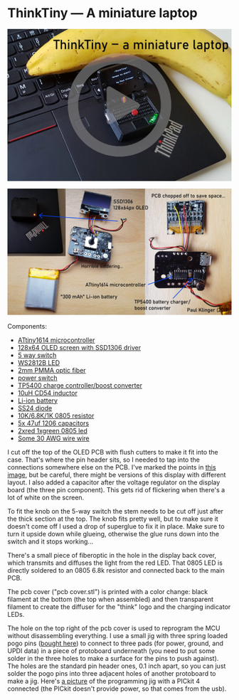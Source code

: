 # ThinkTiny — A miniature laptop


[![](../thinktiny_video_link_image.jpg)](https://youtu.be/rgKiFqHrE0A "Project video")

![internals](internals.jpg)

Components:
- [ATtiny1614 microcontroller](https://octopart.com/attiny1614-ssfr-microchip-82181131)
- [128x64 OLED screen with SSD1306 driver](https://www.aliexpress.com/item/Free-Shipping-White-Blue-Whiteand-Blue-color-0-96-inch-128X64-OLED-Display-Module-For-arduino/32713614136.html)
- [5 way switch](https://www.aliexpress.com/item/32807613480.html)
- [WS2812B LED](https://www.aliexpress.com/item/100pcs-DC5V-WS2812B-4Pins-5050-SMD-with-Built-in-WS2811-IC-Individually-Addressable-Digital-RGB-LED/32542036874.html)
- [2mm PMMA optic fiber](https://www.aliexpress.com/item/5mX-Transparent-side-glow-plastic-PMMA-fiber-optic-cable-solid-core-optic-cable-diameter-2mm-3mm/32807597828.html)
- [power switch](https://www.aliexpress.com/item/32967873133.html)
- [TP5400 charge controller/boost converter](https://www.aliexpress.com/item/32869425291.html)
- [10uH CD54 inductor](https://www.aliexpress.com/item/32956022325.html)
- [Li-ion battery](https://www.aliexpress.com/item/32954488360.html)
- [SS24 diode](https://www.aliexpress.com/item/32904408053.html)
- [10K/6.8K/1K 0805 resistor](https://www.aliexpress.com/item/32880368264.html)
- [5x 47uf 1206 capacitors](https://www.aliexpress.com/item/32373728015.html)
- [2xred 1xgreen 0805 led](https://www.aliexpress.com/item/32816842323.html)
- [Some 30 AWG wire wire](https://www.aliexpress.com/item/30-AWG-Wrapping-Wire-0-25mm-Tin-Plated-Copper-8-Colored-Wire-Wrap-Insulation-Test-Cable/32907507087.html)

I cut off the top of the OLED PCB with flush cutters to make it fit into the case. That's where the pin header sits, so I needed to tap into the connections somewhere else on the PCB. I've marked the points in [this image](black_oled_pin_connection_points.jpg), but be careful, there might be versions of this display with different layout. I also added a capacitor after the voltage regulator on the display board (the three pin component). This gets rid of flickering when there's a lot of white on the screen.

To fit the knob on the 5-way switch the stem needs to be cut off just after the thick section at the top. The knob fits pretty well, but to make sure it doesn't come off I used a drop of superglue to fix it in place. Make sure to turn it upside down while glueing, otherwise the glue runs down into the switch and it stops working...

There's a small piece of fiberoptic in the hole in the display back cover, which transmits and diffuses the light from the red LED. That 0805 LED is directly soldered to an 0805 6.8k resistor and connected back to the main PCB.

The pcb cover ("pcb cover.stl") is printed with a color change: black filament at the bottom (the top when assembled) and then transparent filament to create the diffuser for the "think" logo and the charging indicator LEDs.

The hole on the top right of the pcb cover is used to reprogram the MCU without disassembling everything. I use a small jig with three spring loaded pogo pins ([bought here](https://www.aliexpress.com/item/50pcs-set-New-P75-B1-Dia-1-02mm-100g-Cusp-Spear-Spring-Loaded-Test-Probes-Pogo/32767984398.html)) to connect to three pads (for power, ground, and UPDI data) in a piece of protoboard underneath (you need to put some solder in the three holes to make a surface for the pins to push against). The holes are the standard pin header ones, 0.1 inch apart, so you can just solder the pogo pins into three adjacent holes of another protoboard to make a jig. Here's [a picture](https://raw.githubusercontent.com/PaulKlinger/ndice/master/programming_jig.jpg) of the programming jig with a PICkit 4 connected (the PICkit doesn't provide power, so that comes from the usb).
